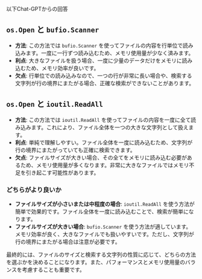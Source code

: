 以下Chat-GPTからの回答
## `os.Open` と `bufio.Scanner`
- **方法**: この方法では `bufio.Scanner` を使ってファイルの内容を行単位で読み込みます。一度に一行ずつ読み込むため、メモリ使用量が少なく済みます。
- **利点**: 大きなファイルを扱う場合、一度に少量のデータだけをメモリに読み込むため、メモリ効率が良いです。
- **欠点**: 行単位での読み込みなので、一つの行が非常に長い場合や、検索する文字列が行の境界にまたがる場合、正確な検索ができないことがあります。

## `os.Open` と `ioutil.ReadAll`
- **方法**: この方法では `ioutil.ReadAll` を使ってファイルの内容を一度に全て読み込みます。これにより、ファイル全体を一つの大きな文字列として扱えます。
- **利点**: 単純で理解しやすい。ファイル全体を一度に読み込むため、文字列が行の境界にまたがっていても正確に検索できます。
- **欠点**: ファイルサイズが大きい場合、その全てをメモリに読み込む必要があるため、メモリ使用量が多くなります。非常に大きなファイルではメモリ不足を引き起こす可能性があります。

### どちらがより良いか
- **ファイルサイズが小さいまたは中程度の場合**: `ioutil.ReadAll` を使う方法が簡単で効果的です。ファイル全体を一度に読み込むことで、検索が簡単になります。
- **ファイルサイズが大きい場合**: `bufio.Scanner` を使う方法が適しています。メモリ効率が良く、大きなファイルでも扱いやすいです。ただし、文字列が行の境界にまたがる場合は注意が必要です。

最終的には、ファイルのサイズと検索する文字列の性質に応じて、どちらの方法を選ぶかを決めることになります。また、パフォーマンスとメモリ使用量のバランスを考慮することも重要です。